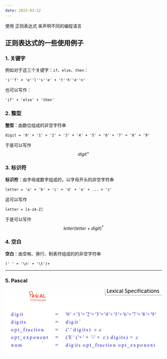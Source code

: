 ```yaml
---
date: 2023-03-22
---
```

使用 正则表达式 来声明不同的编程语言

## 正则表达式的一些使用例子

### 1. 关键字

例如对于这三个关键字：`if`、`else`、`then`：

```
'i''f' + 'e''l''s''e' + 't''h''e''n'
```

也可以写作：

```
'if' + 'else' + 'then'
```

### 2. 整型

**整型**：由数位组成的非空字符串

```
digit = '0' + '1' + '2' + '3' + '4' + '5' + '6' + '7' + '8' + '9'
```

于是可以写作
$$
digit^+
$$

### 3. 标识符

**标识符**：由字母或数字组成的，以字母开头的非空字符串

```
letter = 'a' + 'b' + 'c' + 'd' + 'e' + ... + 'z'
```

这可以写作

```
letter = [a-zA-Z]
```

于是可以写作
$$
letter(letter + digit)^*
$$

### 4. 空白

**空白**：由空格、换行、制表符组成的的非空字符串

```
(' ' + '\n' + '\t')+
```

---

### 5. Pascal

<img src="Week 2 03-05-lexical-specifications.assets/image-20230322181401120.png" alt="image-20230322181401120" style="zoom:67%;" />